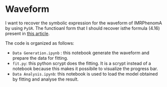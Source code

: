 # Waveform

I want to recover the symbolic expression for the waveform of IMRPhenomA by using `PySR`. The functioanl form that I should recover isthe formula (4.16) present in [this article](https://arxiv.org/pdf/0710.2335.pdf).

The code is organized as follows:

* `Data Generation.ipynb` : this notebook generate the waveform and prepare the data for fitting.
* `fit.py`: this python scrypt does the fitting. It is a scrypt instead of a notebook because this makes it possibile to visualize the progress bar.
* `Data Analysis.ipynb`: this notebook is used to load the model obtained by fitting and analyse the result.
